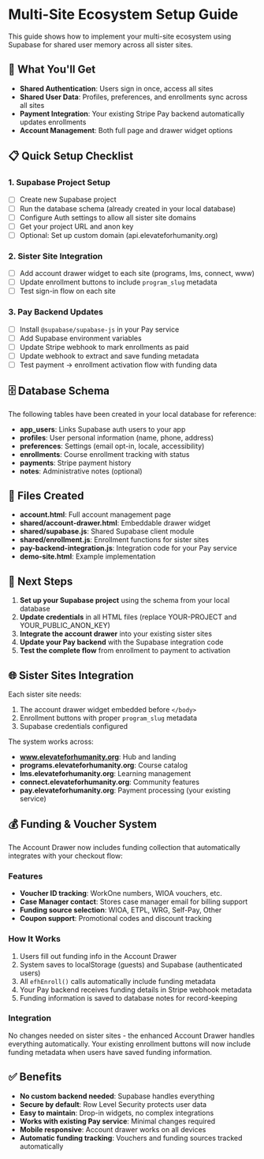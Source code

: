 # Multi-Site Ecosystem Setup Guide

This guide shows how to implement your multi-site ecosystem using Supabase for shared user memory across all sister sites.

## 🎯 What You'll Get

- **Shared Authentication**: Users sign in once, access all sites
- **Shared User Data**: Profiles, preferences, and enrollments sync across all sites
- **Payment Integration**: Your existing Stripe Pay backend automatically updates enrollments
- **Account Management**: Both full page and drawer widget options

## 📋 Quick Setup Checklist

### 1. Supabase Project Setup
- [ ] Create new Supabase project
- [ ] Run the database schema (already created in your local database)
- [ ] Configure Auth settings to allow all sister site domains
- [ ] Get your project URL and anon key
- [ ] Optional: Set up custom domain (api.elevateforhumanity.org)

### 2. Sister Site Integration
- [ ] Add account drawer widget to each site (programs, lms, connect, www)
- [ ] Update enrollment buttons to include `program_slug` metadata
- [ ] Test sign-in flow on each site

### 3. Pay Backend Updates
- [ ] Install `@supabase/supabase-js` in your Pay service
- [ ] Add Supabase environment variables
- [ ] Update Stripe webhook to mark enrollments as paid
- [ ] Update webhook to extract and save funding metadata
- [ ] Test payment → enrollment activation flow with funding data

## 🗄️ Database Schema

The following tables have been created in your local database for reference:

- **app_users**: Links Supabase auth users to your app
- **profiles**: User personal information (name, phone, address)
- **preferences**: Settings (email opt-in, locale, accessibility)
- **enrollments**: Course enrollment tracking with status
- **payments**: Stripe payment history
- **notes**: Administrative notes (optional)

## 📁 Files Created

- **account.html**: Full account management page
- **shared/account-drawer.html**: Embeddable drawer widget
- **shared/supabase.js**: Shared Supabase client module
- **shared/enrollment.js**: Enrollment functions for sister sites
- **pay-backend-integration.js**: Integration code for your Pay service
- **demo-site.html**: Example implementation

## 🔧 Next Steps

1. **Set up your Supabase project** using the schema from your local database
2. **Update credentials** in all HTML files (replace YOUR-PROJECT and YOUR_PUBLIC_ANON_KEY)
3. **Integrate the account drawer** into your existing sister sites
4. **Update your Pay backend** with the Supabase integration code
5. **Test the complete flow** from enrollment to payment to activation

## 🌐 Sister Sites Integration

Each sister site needs:
1. The account drawer widget embedded before `</body>`
2. Enrollment buttons with proper `program_slug` metadata
3. Supabase credentials configured

The system works across:
- **www.elevateforhumanity.org**: Hub and landing
- **programs.elevateforhumanity.org**: Course catalog
- **lms.elevateforhumanity.org**: Learning management
- **connect.elevateforhumanity.org**: Community features
- **pay.elevateforhumanity.org**: Payment processing (your existing service)

## 💰 Funding & Voucher System

The Account Drawer now includes funding collection that automatically integrates with your checkout flow:

### Features
- **Voucher ID tracking**: WorkOne numbers, WIOA vouchers, etc.
- **Case Manager contact**: Stores case manager email for billing support
- **Funding source selection**: WIOA, ETPL, WRG, Self-Pay, Other
- **Coupon support**: Promotional codes and discount tracking

### How It Works
1. Users fill out funding info in the Account Drawer
2. System saves to localStorage (guests) and Supabase (authenticated users)
3. All `efhEnroll()` calls automatically include funding metadata
4. Your Pay backend receives funding details in Stripe webhook metadata
5. Funding information is saved to database notes for record-keeping

### Integration
No changes needed on sister sites - the enhanced Account Drawer handles everything automatically. Your existing enrollment buttons will now include funding metadata when users have saved funding information.

## ✅ Benefits

- **No custom backend needed**: Supabase handles everything
- **Secure by default**: Row Level Security protects user data
- **Easy to maintain**: Drop-in widgets, no complex integrations
- **Works with existing Pay service**: Minimal changes required
- **Mobile responsive**: Account drawer works on all devices
- **Automatic funding tracking**: Vouchers and funding sources tracked automatically